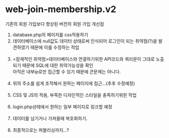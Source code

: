 # web-join-membership.v2
기존의 회원 가입보다 향상된 버전의 회원 가입
개선점<br>
1. database.php의 페이지를 css적용하기<br>
2. 데이터베이스에 null값도 데이터 상태로써 인식되어 로그인이 되는 취약점(?)을 발견하였기 때문에 이를 수정하는 작업<br><br>
3. <잠재적인 취약점>데이터베이스와 연결하기위한 API코드와 쿼리문이 그대로 노출되기 때문에 SQL에 대한 취약가능성을 확인<br>
아직은 내부ip로만 접근할 수 있기 때문에 큰문제는 아니다.<br><br>
4. 위의 주소를 쉽게 조작해서 원하는 페이지에 접근...(추후 수정예정)<br><br>
5. CSS 및 JS의 적용, 부족한 디자인적인 스타일을 충족하기위한 작업<br><br>
6. login.php상태에서 원하는 일부 페이지로 링크할 예정<br><br>
7. 데이터를 넘기거나 가져올때 복호화하기.<br><br>
8. 최종적으로는 퍼블리싱까지...?

